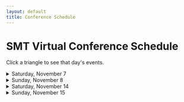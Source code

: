 ```yaml
---
layout: default
title: Conference Schedule
---
```


<h1>SMT Virtual Conference Schedule</h1>

Click a triangle to see that day's events.

<details>

<summary markdown="span">
Saturday, November 7
</summary>

<h2>9:00–9:45</h2>
<p class="non-session"><a href="https://ams2020.pathable.co/meetings/virtual/qRThe8fTsvZPjcHhz">Morning Yoga Session</a><span> (AMS Platform)</span></p>

<h2>10:00–10:50</h2>
{% include session-short.html session="chinese-music-theory" %}
{% include session-short.html session="forces-energy-balance" %}
{% include session-short.html session="meter-and-time" %}
{% include session-short.html session="work-family-ig" %}

<h2>11:00-11:50</h2>
{% include session-short.html session="fraught-intersections" %}
{% include session-short.html session="mahler" %}
{% include session-short.html session="post-1945-ig" %}
{% include session-short.html session="early-music-ig" %}

<h2>12:00–12:50</h2>
{% include session-short.html session="contrapuntal-innovations" %}
{% include session-short.html session="gesture-and-transformation" %}
{% include session-short.html session="form-poster" %}
{% include session-short.html session="music-cognition-ig" %}

<h2>1:00–1:50</h2>
{% include session-short.html session="on-rotational-form" %}
{% include session-short.html session="musical-experience-in-time-and-space" %}
{% include session-short.html session="music-pedagogy-ig" %}
{% include session-short.html session="russian-music-theory-ig" %}

<h2>2:00–3:00</h2>
{% include session-short.html session="analysis-of-music-for-dancing" %}
{% include session-short.html session="rediscovering-opera" %}
{% include session-short.html session="karpinskis-aural-skills-acquisition" %}
{% include session-short.html session="improvisation-ig" %}

<h2>2:30–4:00</h2>
<p class="non-session"><a href="https://ams2020.pathable.co/meetings/waWzzQDJuBK7kgGwk">Welcome Break and Coffee Reception</a><span> (AMS Platform)</span></p>

<h2>3:00–5:00</h2>
<p class="non-session"><a href="https://ams2020.pathable.co/trade-show/organizations">Exhibit Hall Open Hours </a><span>(AMS Platform)</span></p>

<h2>3:30–5:30</h2>
{% include session-short.html session="graduate-student-workshop-gawboy" %}
{% include session-short.html session="graduate-student-workshop-murphy" %}

<h2>4:30–5:30</h2>
<p class="non-session"><a href="https://live.remo.co/e/smt-executive-board-meet-and-gre">SMT Executive Board Meet and Greet</a><span> (Remo)</span></p>

<h2>6:00–7:30</h2>
<p class="non-session"><a href="https://ams2020.pathable.co/meetings/virtual/ar4nSYcqyn84Z6k97">Listen and Unwind</a><span> (AMS Platform)</span></p>
</details>
<details>
<summary>
Sunday, November 8
</summary>
<h2>9:00–9:45</h2>
<p class="non-session"><a href="https://ams2020.pathable.co/meetings/virtual/YEKJ4Pn3ieCXgggmB">Morning Mindfulness</a><span> (AMS Platform)</span></p>

<h2>10:00–10:50</h2>
{% include session-short.html session="microrhythm-and-displacement" %}
{% include session-short.html session="history-of-theory" %}
{% include session-short.html session="transformational-and-serial-techniques-poster" %}

<h2>10:00–11:50</h2>
{% include session-short.html session="analysis-of-world-music-ig" %}


<h2>11:00-11:50</h2>
{% include session-short.html session="salvatore-sciarrinos-novel-forms" %}
{% include session-short.html session="schubert-and-chopin" %}
{% include session-short.html session="schemas-frames-paradigms-poster" %}

<h2>11:00-12:30</h2>
{% include session-short.html session="histories-of-music-pedagogy" %}

<h2>12:00–12:50</h2>
{% include session-short.html session="gender-disability-politics-popular-music" %}
{% include session-short.html session="voice-leading-spaces-and-transformation" %}
{% include session-short.html session="jazz-ig" %}
{% include session-short.html session="autographs-ig" %}

<h2>12:00–1:30</h2>
<p class="non-session"><a href="">Committee on Race and Ethnicity Travel Grant Luncheon, <em>for invited recipients only</em></a><span> (Remo)</span></p>

<h2>1:00–1:50</h2>
{% include session-short.html session="period-and-cyclic-form-in-the-nineteenth-century" %}
{% include session-short.html session="rethinking-what-counts-in-serial-music" %}
{% include session-short.html session="dance-and-movement-ig" %}
{% include session-short.html session="history-of-theory-ig" %}

<h2>2:00–3:00</h2>
{% include session-short.html session="theorists-talk-sex-in-musicals" %}
{% include session-short.html session="new-perspectives-on-referents-in-analyses-of-improvisation" %}
{% include session-short.html session="music-and-philosophy-ig" %}

<h2>2:00–3:15</h2>
{% include session-short.html session="stories-from-the-frontlines" %}

<h2>3:00–4:00</h2>
<p class="non-session"><a href="https://live.remo.co/e/smt-cmte-on-the-status-of-women-">Committee on the Status of Women Brown Bag Luncheon, <em>Open to all!</em></a><span> (Remo)</span></p>

<h2>3:00–4:50</h2>
<p class="non-session"><a href="https://ams2020.pathable.co/meetings/FtnTFFbwqzn4qimGS">Coffee Break </a><span>(AMS Platform)</span></p>

<h2>3:00–5:00</h2>
<p class="non-session"><a href="https://ams2020.pathable.co/trade-show/organizations">Exhibit Hall Open Hours </a><span>(AMS Platform)</span></p>

<h2>3:30–5:30</h2>
<p class="non-session"><a href="/graduate-fair">Graduate School Fair, <em>Open to all!</em></a><span></span>
</p>

<h2>5:00–6:30</h2>
{% include session-short.html session="music-interculturality-scopes-methods-approaches" %}

<h2>6:00–7:30</h2>
<p class="non-session"><a href="https://ams2020.pathable.co/meetings/virtual/Ee2fK9u4JovtaBbB8">Listen and Unwind </a><span>(AMS Platform)</span>
</p>

<h2>6:00–8:00</h2>
{% include session-short.html session="mediating-the-cold-war" %}
</details>
<details>
<summary>
Saturday, November 14
</summary>

<h2>9:00–9:45</h2>
<p class="non-session"><a href="https://ams2020.pathable.co/meetings/virtual/dvvTsZPw8bufn8HXi">Morning Yoga</a><span>(AMS Platform)</span>
</p>

<h2>10:00–10:50</h2>

{% include session-short.html session="joni-mitchell" %}
{% include session-short.html session="brahms-and-beethoven" %}
{% include session-short.html session="pedagogy-and-cognition-poster" %}
{% include session-short.html session="queer-resource-group" %}

<h2>10:00–11:30</h2>
{% include session-short.html session="black-lives-matter-in-music" %}

<h2>11:00-11:50</h2>
{% include session-short.html session="unsettling-encounters" %}
{% include session-short.html session="scripts-schemas-prototypes" %}
{% include session-short.html session="popular-music-ig" %}
{% include session-short.html session="music-and-disability-ig" %}

<h2>12:00–12:50</h2>
{% include session-short.html session="gesture-the-mimetic-hypothesis-musical-feels" %}
{% include session-short.html session="sonata-problems" %}
{% include session-short.html session="popular-and-video-game-music-poster" %}
{% include session-short.html session="music-and-psychoanalysis-ig" %}

<h2>12:00–1:30</h2>
{% include session-short.html session="fostering-decoloniality" %}

<h2>1:00–1:50</h2>
{% include session-short.html session="analyzing-recordings" %}
{% include session-short.html session="redefining-drama" %}

<h2>1:00–2:15</h2>
{% include session-short.html session="who-is-allowed-to-be-a-genius" %}

<h2>2:30–4:00</h2>
{% include session-short.html session="plenary" %}

<h2>3:00–4:50</h2>
<p class="non-session"><a href="https://ams2020.pathable.co/meetings/hAAESwq9Jmf2otrTL">Coffee Break </a><span>(AMS Platform)</span></p>

<h2>3:00–5:00</h2>
<p class="non-session"><a href="https://ams2020.pathable.co/trade-show/organizations">Exhibit Hall Open Hours</a>(AMS Platform)</p>

<h2>4:00–4:50</h2>
{% include session-short.html session="meaningless-excitement-and-smooth-atonal-sound" %}

<h2>6:00–7:30</h2>
{% include session-short.html session="modulations-and-intersections-disability-and-the-uncritical-role-of-music" %}

<h2>6:00–7:30</h2>
<p class="non-session"><a href="https://ams2020.pathable.co/meetings/virtual/7k568eMsNyzg2qZF6">Listen and Unwind </a><span>(AMS Platform)</span>
</p>
</details>
<details>
<summary>
Sunday, November 15
</summary>

<h2>9:00–9:45</h2>
<p class="non-session"><a href="https://ams2020.pathable.co/meetings/virtual/3xjjpo63uxSWPbEQZ">Morning Mindfulness</a><span>(AMS Platform)</span>
</p>

<h2>10:00–10:50</h2>
{% include session-short.html session="new-directions-in-topic-theory" %}
{% include session-short.html session="apropos-wagner-and-strauss" %}
{% include session-short.html session="mathematics-of-music-ig" %}

<h2>10:00–11:15</h2>
{% include session-short.html session="provincializing-music-theory" %}

<h2>11:00-11:50</h2>
{% include session-short.html session="timbre" %}
{% include session-short.html session="balanchine" %}

<h2>11:30-12:45</h2>
{% include session-short.html session="using-open-educational-resources" %}

<h2>11:30–12:45</h2>
{% include session-short.html session="using-open-educational-resources" %}

<h2>12:00–12:50</h2>
{% include session-short.html session="postwar-transformations-of-the-american-common-stock" %}
{% include session-short.html session="reconsidering-schenker-and-hierarchy" %}

<h2>1:00–1:50</h2>
{% include session-short.html session="tempo-rhythm-grove-in-metal" %}
{% include session-short.html session="clara-and-robert-schumann" %}
{% include session-short.html session="music-informatics-ig" %}

<h2>1:00–2:15</h2>
{% include session-short.html session="ethics-in-peer-review" %}

<h2>2:00–3:30</h2>
{% include session-short.html session="the-sound-object-and-music-media" %}

<h2>2:30–3:00</h2>
{% include session-short.html session="smt-business-meeting" %}

<h2>3:00–3:15</h2>
{% include session-short.html session="awards" %}

<h2>3:00–3:15</h2>
{% include session-short.html session="awards" %}

<h2>3:00–4:50</h2>
<p class="non-session"><a href="https://ams2020.pathable.co/meetings/scXJgkaqzdcd4nzRn">Coffee Break</a></p>

<h2>3:00–5:00</h2>
<p class="non-session"><a href="https://ams2020.pathable.co/trade-show/organizations">Exhibit Hall Open Hours</a></p>

<h2>5:00–5:50</h2>
{% include session-short.html session="substantial-similarity-and-the-role-of-forensic-musicology" %}

<h2>6:00–7:30</h2>
<p class="non-session"><a href="https://ams2020.pathable.co/meetings/virtual/7k568eMsNyzg2qZF6">Listen and Unwind </a><span>(AMS Platform)</span>
</p>

<h2>6:00–8:30</h2>
{% include session-short.html session="pedagogy-for-the-public" %}
</details>






